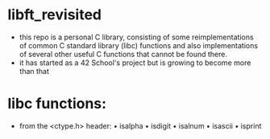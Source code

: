 # libft_revisited
* this repo is a personal C library, consisting of some reimplementations of common C standard library (libc) functions and also implementations of several other useful C functions that cannot be found there.
* it has started as a 42 School's project but is growing to become more than that

# libc functions:
* from the <ctype.h> header:
• isalpha
• isdigit
• isalnum
• isascii
• isprint
